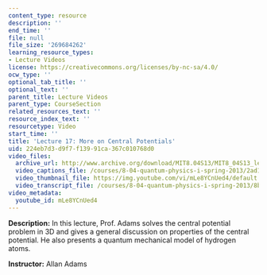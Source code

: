 ```yaml
---
content_type: resource
description: ''
end_time: ''
file: null
file_size: '269684262'
learning_resource_types:
- Lecture Videos
license: https://creativecommons.org/licenses/by-nc-sa/4.0/
ocw_type: ''
optional_tab_title: ''
optional_text: ''
parent_title: Lecture Videos
parent_type: CourseSection
related_resources_text: ''
resource_index_text: ''
resourcetype: Video
start_time: ''
title: 'Lecture 17: More on Central Potentials'
uid: 224eb7d3-d9f7-f139-91ca-367c010768d0
video_files:
  archive_url: http://www.archive.org/download/MIT8.04S13/MIT8_04S13_lec17_300k.mp4
  video_captions_file: /courses/8-04-quantum-physics-i-spring-2013/2ad1c7a31712544ab84bb38cef7f922f_mLe8YCnUed4.vtt
  video_thumbnail_file: https://img.youtube.com/vi/mLe8YCnUed4/default.jpg
  video_transcript_file: /courses/8-04-quantum-physics-i-spring-2013/8b1fc35f12380efca733a30721c9579f_mLe8YCnUed4.pdf
video_metadata:
  youtube_id: mLe8YCnUed4
---
```


**Description:** In this lecture, Prof. Adams solves the central potential problem in 3D and gives a general discussion on properties of the central potential. He also presents a quantum mechanical model of hydrogen atoms.

**Instructor:** Allan Adams

